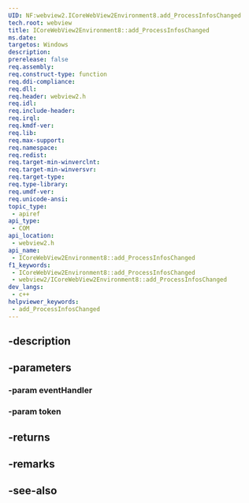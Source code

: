 ```yaml
---
UID: NF:webview2.ICoreWebView2Environment8.add_ProcessInfosChanged
tech.root: webview
title: ICoreWebView2Environment8::add_ProcessInfosChanged
ms.date: 
targetos: Windows
description: 
prerelease: false
req.assembly: 
req.construct-type: function
req.ddi-compliance: 
req.dll: 
req.header: webview2.h
req.idl: 
req.include-header: 
req.irql: 
req.kmdf-ver: 
req.lib: 
req.max-support: 
req.namespace: 
req.redist: 
req.target-min-winverclnt: 
req.target-min-winversvr: 
req.target-type: 
req.type-library: 
req.umdf-ver: 
req.unicode-ansi: 
topic_type:
 - apiref
api_type:
 - COM
api_location:
 - webview2.h
api_name:
 - ICoreWebView2Environment8::add_ProcessInfosChanged
f1_keywords:
 - ICoreWebView2Environment8::add_ProcessInfosChanged
 - webview2/ICoreWebView2Environment8::add_ProcessInfosChanged
dev_langs:
 - c++
helpviewer_keywords:
 - add_ProcessInfosChanged
---
```


## -description

## -parameters

### -param eventHandler

### -param token

## -returns

## -remarks

## -see-also

